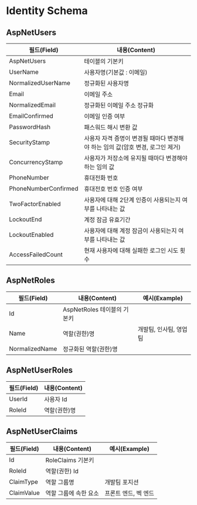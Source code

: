 # Identity Schema

## AspNetUsers

|필드(Field)|내용(Content)|
|-|-|
|AspNetUsers |테이블의 기본키|
|UserName |사용자명(기본값 : 이메일)|
|NormalizedUserName| 정규화된 사용자명|
|Email |이메일 주소|
|NormalizedEmail |정규화된 이메일 주소 정규화|
|EmailConfirmed |이메일 인증 여부|
|PasswordHash |패스워드 해시 변환 값|
|SecurityStamp |사용자 자격 증명이 변경될 때마다 변경해야 하는 임의 값(암호 변경, 로그인 제거)|
|ConcurrencyStamp |사용자가 저장소에 유지될 때마다 변경해야 하는 임의 값|
|PhoneNumber |휴대전화 번호|
|PhoneNumberConfirmed |휴대전호 번호 인증 여부|
|TwoFactorEnabled |사용자에 대해 2단계 인증이 사용되는지 여부를 나타내는 값|
|LockoutEnd |계정 잠금 유효기간|
|LockoutEnabled |사용자에 대해 계정 잠금이 사용되는지 여부를 나타내는 값|
|AccessFailedCount |현재 사용자에 대해 실패한 로그인 시도 횟수|

## AspNetRoles

|필드(Field)|내용(Content)|예시(Example)|
|-|-|-|
|Id|AspNetRoles 테이블의 기본키|
|Name|역할(권한)명|개발팀, 인사팀, 영업팀|
|NormalizedName|정규화된 역할(권한)명|

## AspNetUserRoles

|필드(Field)|내용(Content)|
|-|-|
|UserId| 사용자 Id |
|RoleId|역할(권한)명|

## AspNetUserClaims

|필드(Field)|내용(Content)|예시(Example)|
|-|-|-|
|Id|RoleClaims 기본키|
|RoleId| 역할(권한) Id|
|ClaimType| 역할 그룹명|개발팀 포지션|
|ClaimValue| 역할 그룹에 속한 요소|프론트 엔드, 벡 엔드|
